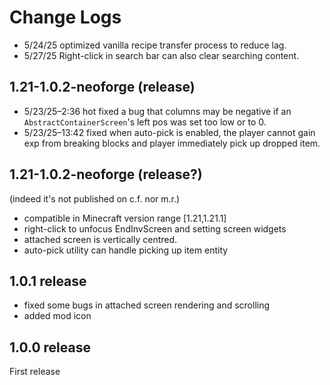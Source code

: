 Change Logs
====


* 5/24/25 optimized vanilla recipe transfer process to reduce lag.
* 5/27/25 Right-click in search bar can also clear searching content.

1.21-1.0.2-neoforge (release)
--------------------------
* 5/23/25–2:36 hot fixed a bug that columns may be negative if an `AbstractContainerScreen`'s left pos was set too low or to 0.
* 5/23/25–13:42 fixed when auto-pick is enabled, the player cannot gain exp from breaking blocks and player immediately pick up dropped item.

1.21-1.0.2-neoforge (release?)
----------
(indeed it's not published on c.f. nor m.r.)
* compatible in Minecraft version range \[1.21,1.21.1]
* right-click to unfocus EndInvScreen and setting screen widgets
* attached screen is vertically centred.
* auto-pick utility can handle picking up item entity

1.0.1 release 
-----------
* fixed some bugs in attached screen rendering and scrolling
* added mod icon

1.0.0 release
---------
First release